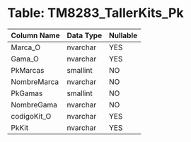 # Table: TM8283_TallerKits_Pk

| Column Name | Data Type | Nullable |
|-------------|-----------|----------|
| Marca_O | nvarchar | YES |
| Gama_O | nvarchar | YES |
| PkMarcas | smallint | NO |
| NombreMarca | nvarchar | NO |
| PkGamas | smallint | NO |
| NombreGama | nvarchar | NO |
| codigoKit_O | nvarchar | YES |
| PkKit | nvarchar | YES |

